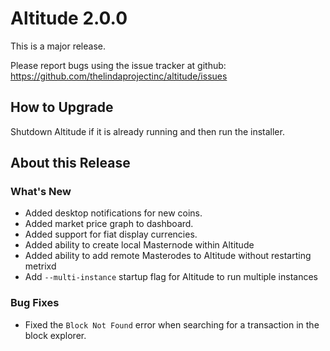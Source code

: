 # Altitude 2.0.0

This is a major release.

Please report bugs using the issue tracker at github: https://github.com/thelindaprojectinc/altitude/issues

## How to Upgrade
Shutdown Altitude if it is already running and then run the installer.

## About this Release

### What's New
- Added desktop notifications for new coins.
- Added market price graph to dashboard.
- Added support for fiat display currencies.
- Added ability to create local Masternode within Altitude
- Added ability to add remote Masterodes to Altitude without restarting metrixd
- Add `--multi-instance` startup flag for Altitude to run multiple instances

### Bug Fixes
- Fixed the `Block Not Found` error when searching for a transaction in the block explorer.